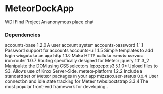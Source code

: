 # MeteorDockApp
WDI Final Project
An anonymous place chat


### Dependencies
accounts-base       1.2.0  A user account system
accounts-password   1.1.1  Password support for accounts
accounts-ui         1.1.5  Simple templates to add login widgets to an app
http                1.1.0  Make HTTP calls to remote servers
iron:router         1.0.7  Routing specifically designed for Meteor
jquery              1.11.3_2  Manipulate the DOM using CSS selectors
lepozepo:s3         5.1.0* Upload files to S3. Allows use of Knox Server-Side.
meteor-platform     1.2.2  Include a standard set of Meteor packages in your app
mizzao:user-status  0.6.4  User connection and idle state tracking for Meteor
twbs:bootstrap      3.3.4  The most popular front-end framework for developing..
